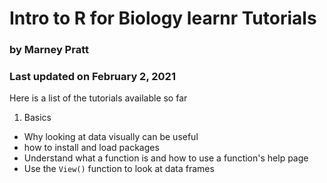 # Intro to R for Biology learnr Tutorials

### by Marney Pratt

### Last updated on February 2, 2021




Here is a list of the tutorials available so far

1. Basics
* Why looking at data visually can be useful
* how to install and load packages
* Understand what a function is and how to use a function's help page
* Use the `View()` function to look at data frames